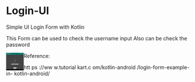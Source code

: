 # Login-UI

Simple UI Login Form with Kotlin

This Form can be used to check the username input
Also can be check the password

<a href="url"><img src="screenshot/Screenshot_1561878873_Resize.png" align="left" height="48" width="48" ></a>

Reference:

htt ps ://ww w.tutorial kart.c om/kotlin-android /login-form-example-in- kotlin-android/
